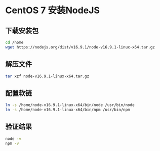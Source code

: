 # CentOS 7 安装NodeJS

## 下载安装包

```bash
cd /home
wget https://nodejs.org/dist/v16.9.1/node-v16.9.1-linux-x64.tar.gz
```

## 解压文件

```bash
tar xzf node-v16.9.1-linux-x64.tar.gz
```

## 配置软链

```bash
ln -s /home/node-v16.9.1-linux-x64/bin/node /usr/bin/node
ln -s /home/node-v16.9.1-linux-x64/bin/npm /usr/bin/npm
```

## 验证结果

```bash
node -v
npm -v
```
